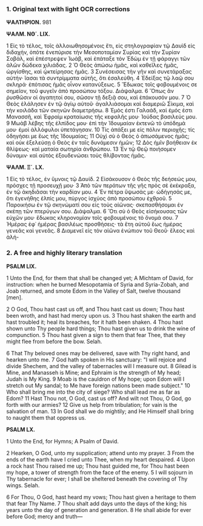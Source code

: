 ### 1. Original text with light OCR corrections

**ΨΑΛΤΗΡΙΟΝ.**
981

**ΨΑΛΜ. ΝΘ´. LIX.**

1 Εἰς τὸ τέλος, τοῖς ἀλλοιωθησομένοις ἔτι, εἰς στηλογραφίαν τῷ Δαυὶδ εἰς διδαχήν, ὁπότε ἐνεπύρισε τὴν Μεσοποταμίαν Συρίας καὶ τὴν Συρίαν Σοβάλ, καὶ ἐπέστρεψεν Ἰωάβ, καὶ ἐπάταξε τὸν Ἐδὼμ ἐν τῇ φάραγγι τῶν ἁλῶν δώδεκα χιλιάδας.
2 Ὁ Θεὸς ἀπώσω ἡμᾶς, καὶ καθεῖλες ἡμᾶς, ὠργίσθης, καὶ ᾠκτείρησας ἡμᾶς.
3 Συνέσεισας τὴν γῆν καὶ συνετάραξας αὐτήν· ἴασαι τὰ συντρίμματα αὐτῆς, ὅτι ἐσαλεύθη.
4 Ἐδείξας τῷ λαῷ σου σκληρά· ἐπότισας ἡμᾶς οἶνον κατανύξεως.
5 Ἔδωκας τοῖς φοβουμένοις σε σημεῖον, τοῦ φυγεῖν ἀπὸ προσώπου τόξου. Διάψαλμα.
6 Ὅπως ἂν ῥυσθῶσιν οἱ ἀγαπητοί σου, σῶσον τῇ δεξιᾷ σου, καὶ ἐπάκουσόν μου.
7 Ὁ Θεὸς ἐλάλησεν ἐν τῷ ἁγίῳ αὐτοῦ· ἀγαλλιάσομαι καὶ διαμεριῶ Σίκιμα, καὶ τὴν κοιλάδα τῶν σκηνῶν διαμετρήσω.
8 Ἐμὸς ἐστι Γαλαάδ, καὶ ἐμός ἐστι Μανασσῆ, καὶ Ἐφραὶμ κραταίωσις τῆς κεφαλῆς μου· Ἰούδας βασιλεύς μου.
9 Μωὰβ λέβης τῆς ἐλπίδος μου· ἐπὶ τὴν Ἰδουμαίαν ἐκτενῶ τὸ ὑπόδημά μου· ἐμοὶ ἀλλόφυλοι ὑπετάγησαν.
10 Τίς ἀπάξει με εἰς πόλιν περιοχῆς; τίς ὁδηγήσει με ἕως τῆς Ἰδουμαίας;
11 Οὐχὶ σὺ ὁ Θεὸς ὁ ἀπωσάμενος ἡμᾶς; καὶ οὐκ ἐξελεύσῃ ὁ Θεὸς ἐν ταῖς δυνάμεσιν ἡμῶν;
12 Δὸς ἡμῖν βοήθειαν ἐκ θλίψεως· καὶ ματαία σωτηρία ἀνθρώπου.
13 Ἐν τῷ Θεῷ ποιήσομεν δύναμιν· καὶ αὐτὸς ἐξουδενώσει τοὺς θλίβοντας ἡμᾶς.

**ΨΑΛΜ. Ξ´. LX.**

1 Εἰς τὸ τέλος, ἐν ὕμνοις τῷ Δαυίδ.
2 Εἰσάκουσον ὁ Θεὸς τῆς δεήσεώς μου, πρόσχες τῇ προσευχῇ μου·
3 Ἀπὸ τῶν περάτων τῆς γῆς πρὸς σὲ ἐκέκραξα, ἐν τῷ ἀκηδιᾶσαι τὴν καρδίαν μου.
4 Ἐν πέτρα ὕψωσάς με· ὡδήγησάς με, ὅτι ἐγενήθης ἐλπίς μου, πύργος ἰσχύος ἀπὸ προσώπου ἐχθροῦ.
5 Παροικήσω ἐν τῷ σκηνώματί σου εἰς τοὺς αἰῶνας· σκεπασθήσομαι ἐν σκέπῃ τῶν πτερύγων σου. Διάψαλμα.
6 Ὅτι σὺ ὁ Θεὸς εἰσήκουσας τῶν εὐχῶν μου· ἔδωκας κληρονομίαν τοῖς φοβουμένοις τὸ ὄνομά σου.
7 Ἡμέρας ἐφ᾽ ἡμέρας βασιλέως προσθήσεις· τὰ ἔτη αὐτοῦ ἕως ἡμέρας γενεᾶς καὶ γενεᾶς.
8 Διαμενεῖ εἰς τὸν αἰῶνα ἐνώπιον τοῦ Θεοῦ· ἔλεος καὶ ἀλή-

### 2. A free and highly literary translation

**PSALM LIX.**

1 Unto the End, for them that shall be changed yet; A Michtam of David, for instruction: when he burned Mesopotamia of Syria and Syria-Zobah, and Joab returned, and smote Edom in the Valley of Salt, twelve thousand [men].

2 O God, Thou hast cast us off,
and Thou hast cast us down;
Thou hast been wroth, and hast had mercy upon us.
3 Thou hast shaken the earth and hast troubled it;
heal its breaches, for it hath been shaken.
4 Thou hast shown unto Thy people hard things;
Thou hast given us to drink the wine of compunction.
5 Thou hast given a sign to them that fear Thee,
that they might flee from before the bow. Selah.

6 That Thy beloved ones may be delivered,
save with Thy right hand, and hearken unto me.
7 God hath spoken in His sanctuary:
"I will rejoice and divide Shechem,
and the valley of tabernacles will I measure out.
8 Gilead is Mine, and Manasseh is Mine;
and Ephraim is the strength of My head;
Judah is My King.
9 Moab is the cauldron of My hope;
upon Edom will I stretch out My sandal;
to Me have foreign nations been made subject."
10 Who shall bring me into the city of siege?
Who shall lead me as far as Edom?
11 Hast Thou not, O God, cast us off?
And wilt not Thou, O God, go forth with our armies?
12 Give us help from tribulation;
for vain is the salvation of man.
13 In God shall we do mightily;
and He Himself shall bring to naught them that oppress us.

**PSALM LX.**

1 Unto the End, for Hymns; A Psalm of David.

2 Hearken, O God, unto my supplication;
attend unto my prayer.
3 From the ends of the earth have I cried unto Thee,
when my heart despaired.
4 Upon a rock hast Thou raised me up;
Thou hast guided me, for Thou hast been my hope,
a tower of strength from the face of the enemy.
5 I will sojourn in Thy tabernacle for ever;
I shall be sheltered beneath the covering of Thy wings. Selah.

6 For Thou, O God, hast heard my vows;
Thou hast given a heritage to them that fear Thy Name.
7 Thou shalt add days unto the days of the king;
his years unto the day of generation and generation.
8 He shall abide for ever before God;
mercy and truth—